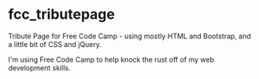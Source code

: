 # fcc_tributepage
Tribute Page for Free Code Camp - using mostly HTML and Bootstrap, and a little bit of CSS and jQuery.

I'm using Free Code Camp to help knock the rust off of my web development skills.
